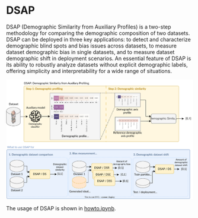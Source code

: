 # DSAP

DSAP (Demographic Similarity from Auxiliary Profiles) is a two-step methodology for comparing the demographic composition of two datasets. DSAP can be deployed in three key applications: to detect and characterize demographic blind spots and bias issues across datasets, to measure dataset demographic bias in single datasets, and to measure dataset demographic shift in deployment scenarios. An essential feature of DSAP is its ability to robustly analyze datasets without explicit demographic labels, offering simplicity and interpretability for a wide range of situations.

![DSAP summary](dsap_summary_v3.svg)

The usage of DSAP is shown in [howto.ipynb](howto.ipynb).